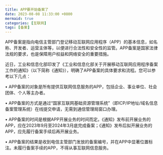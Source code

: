 ```yaml
---
title: APP要开始备案了
date: 2023-08-08 11:33:00 +0800
mermaid: true
categories: [互联网]
tags: [备案]
---
```


APP备案是指向电信主管部门登记移动互联网应用程序（APP）的基本信息，如名称、开发者、运营主体等，以便进行合法性和安全性的监管。APP备案是国家法律法规的要求，也是保障用户权益和网络安全的重要措施。

近日，工业和信息化部印发了《工业和信息化部关于开展移动互联网应用程序备案工作的通知》（以下简称《通知》），明确了APP备案的具体要求和流程。您可以参考以下几点：

•  APP备案的对象是所有提供互联网信息服务的APP，包括企业、事业单位、社会团体、个人等主办者。

•  APP备案的方式是通过“国家互联网基础资源管理系统”（即ICP/IP地址/域名信息备案管理系统）在线提交申请，无需到通信管理局窗口办理。

•  APP备案的时间是根据APP开展业务的时间而定。《通知》发布前开展业务的APP，应在2023年9月至2024年3月底完成备案；《通知》发布后拟开展业务的APP，应先履行备案手续后再开展业务。

•  APP备案的结果是收到电信主管部门发放的备案编号，并在APP中显著位置标注。未履行备案手续的APP，不得从事互联网信息服务。

